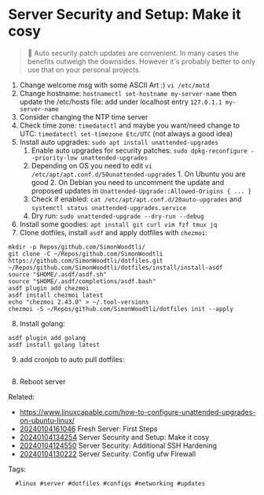 # Server Security and Setup: Make it cosy

> 🧐 Auto security patch updates are convenient. In many cases the benefits
> outweigh the downsides. However it's probably better to only use that on
> your personal projects.

1. Change welcome msg with some ASCII Art :) `vi /etc/motd`
1. Change hostname: `hostnamectl set-hostname my-server-name` then update the
   /etc/hosts file: add under localhost entry `127.0.1.1 my-server-name`
1. Consider changing the NTP time server
1. Check time zone: `timedatectl` and maybe you want/need change to UTC:
   `timedatectl set-timezone Etc/UTC` (not always a good idea)
1. Install auto upgrades: `sudo apt install unattended-upgrades`
    1. Enable auto upgrades for security patches: `sudo dpkg-reconfigure --priority-low unattended-upgrades`
    1. Depending on OS you need to edit `vi /etc/apt/apt.conf.d/50unattended-upgrades`
            1. On Ubuntu you are good
            2. On Debian you need to uncomment the update and proposed updates in `Unattended-Upgrade::Allowed-Origins { ... }`
    1. Check if enabled: `cat /etc/apt/apt.conf.d/20auto-upgrades` and `systemctl status unattended-upgrades.service`
    1. Dry run: `sudo unattended-upgrade --dry-run --debug`
1. Install some goodies: `apt install git curl vim fzf tmux jq`
1. Clone dotfiles, install `asdf` and apply dotfiles with `chezmoi`:

```
mkdir -p Repos/github.com/SimonWoodtli/
git clone -C ~/Repos/github.com/SimonWoodtli https://github.com/SimonWoodtli/dotfiles.git
~/Repos/github.com/SimonWoodtli/dotfiles/install/install-asdf
source "$HOME/.asdf/asdf.sh"
source "$HOME/.asdf/completions/asdf.bash"
asdf plugin add chezmoi
asdf install chezmoi latest
echo "chezmoi 2.43.0" > ~/.tool-versions
chezmoi -S ~/Repos/github.com/SimonWoodtli/dotfiles init --apply
```

8. Install golang:

```
asdf plugin add golang
asdf install golang latest
```

9. add cronjob to auto pull dotfiles:

```
```

8. Reboot server

Related:

* https://www.linuxcapable.com/how-to-configure-unattended-upgrades-on-ubuntu-linux/
* [20240104161046](/20240104161046/) Fresh Server: First Steps
* [20240104134254](/20240104134254/) Server Security and Setup: Make it cosy
* [20240104124550](/20240104124550/) Server Security: Additional SSH Hardening
* [20240104130222](/20240104130222/) Server Security: Config ufw Firewall

Tags:

      #linux #server #dotfiles #configs #networking #updates
